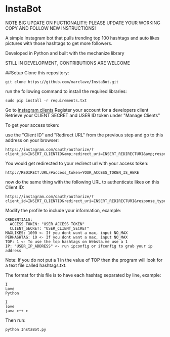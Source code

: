 InstaBot
========

NOTE BIG UPDATE ON FUCTIONALITY; PLEASE UPDATE YOUR WORKING COPY AND FOLLOW NEW INSTRUCTIONS!

A simple Instagram bot that pulls trending top 100 hashtags and auto likes pictures with those hashtags to get more followers.

Developed in Python and built with the mechanize library

STILL IN DEVELOPMENT, CONTRIBUTIONS ARE WELCOME

##Setup
Clone this repository:
```
git clone https://github.com/marclave/InstaBot.git
```
run the following command to install the required libraries:
```
sudo pip install -r requirements.txt
```

Go to [instagram clients](http://instagram.com/developer/clients/manage/)
Register your account for a developers client
Retrieve your CLIENT SECRET and USER ID token under "Manage Clients"

To get your access token:

use the "Client ID" and "Redirect URL" from the previous step and go to this address on your browser:
```
https://instagram.com/oauth/authorize/?client_id=INSERT_CLIENTID&amp;redirect_uri=INSERT_REDIRECTURI&amp;response_type=token
```
You would get redirected to your redirect url with your access token:
```
http://REDIRECT.URL/#access_token=YOUR_ACCESS_TOKEN_IS_HERE
```
now do the same thing with the following URL to authenticate likes on this Client ID:
```
https://instagram.com/oauth/authorize/?client_id=INSERT_CLIENTID&redirect_uri=INSERT_REDIRECTURI&response_type=code&scope=likes+basic
```


Modify the profile to include your information, example:
```
CREDENTIALS:
  ACCESS_TOKEN: "USER_ACCESS_TOKEN"
  CLIENT_SECRET: "USER_CLIENT_SECRET"
MAXLIKES: 1000 <- If you dont want a max, input NO_MAX
PERHASHTAG: 10 <- If you dont want a max, input NO_MAX
TOP: 1 <- To use the top hashtags on Websta.me use a 1
IP: "USER_IP_ADDRESS" <- run ipconfig or ifconfig to grab your ip address
```
Note: If you do not put a 1 in the value of TOP then the program will look for a text file
called hashtags.txt.

The format for this file is to have each hashtag separated by line, example:

```
I
Love
Python

I
love 
java c++ c
```

Then run:
```
python InstaBot.py
```
